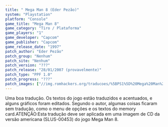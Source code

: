 ```yaml
---
title: " Mega Man 8 (Eder Pezão)"
system: "Playstation"
platform: "Console"
game_title: "Mega Man 8"
game_category: "Tiro / Plataforma"
game_players: "1"
game_developer: "Capcom"
game_publisher: "Capcom"
game_release_date: "1997"
patch_author: "Eder Pezão"
patch_group: "Nenhum"
patch_site: "Nenhum"
patch_version: "???"
patch_release: "28/01/2007 (provavelmente)"
patch_type: "PPF 1.0"
patch_progress: "???"
patch_images: ["//img.romhackers.org/traducoes/%5BPS1%5D%20Mega%20Man%208%20-%20Eder%20Pez%C3%A3o%20-%201.gif","//img.romhackers.org/traducoes/%5BPS1%5D%20Mega%20Man%208%20-%20Eder%20Pez%C3%A3o%20-%202.gif","//img.romhackers.org/traducoes/%5BPS1%5D%20Mega%20Man%208%20-%20Eder%20Pez%C3%A3o%20-%203.gif"]
---
```

Uma boa tradução. Os textos do jogo estão traduzidos e acentuados, e alguns gráficos foram editados. Segundo o autor, algumas coisas ficaram sem tradução, como o menu de opções e os textos do memory card.ATENÇÃO:Esta tradução deve ser aplicada em uma imagem de CD da versão americana (SLUS-00453) do jogo Mega Man 8.